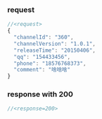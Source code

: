 ### request

```js
//<request>
{
  "channelId": "360",
  "channelVersion": "1.0.1",
  "releaseTime": "20150406",
  "qq": "154433456",
  "phone": "18576768373",
  "comment": "啥啥啥"
}

```


### response with 200

```js
//<response=200>

```
